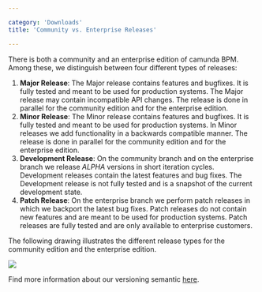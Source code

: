 ```yaml
---

category: 'Downloads'
title: 'Community vs. Enterprise Releases'

---
```



There is both a community and an enterprise edition of camunda BPM. Among these, we distinguish between four different types of releases:

1. __Major Release__: The Major release contains features and bugfixes. It is fully tested and meant to be used for production systems. The Major release may contain incompatible API changes. The release is done in parallel for the community edition and for the enterprise edition.
2. __Minor Release__: The Minor release contains features and bugfixes. It is fully tested and meant to be used for production systems. In Minor releases we add functionality in a backwards compatible manner. The release is done in parallel for the community edition and for the enterprise edition.
3. __Development Release__: On the community branch and on the enterprise branch we release _ALPHA_ versions in short iteration cycles. Development releases contain the latest features and bug fixes. The Development release is not fully tested and is a snapshot of the current development state.
4. __Patch Release__: On the enterprise branch we perform patch releases in which we backport the latest bug fixes. Patch releases do not contain new features and are meant to be used for production systems. Patch releases are fully tested and are only available to enterprise customers.

The following drawing illustrates the different release types for the community edition and the enterprise edition.

<img class="img-responsive" src="ref:asset:/assets/img/releases.png"/>

Find more information about our versioning semantic [here](http://semver.org/).
